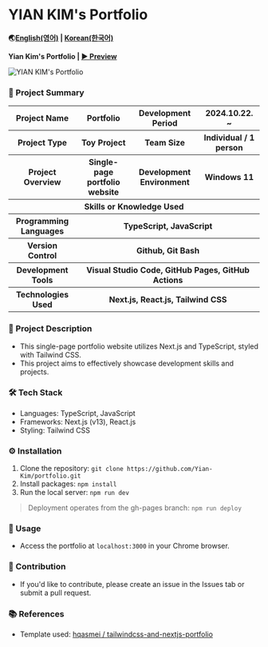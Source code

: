 # YIAN KIM's Portfolio

**🌏[English(영어)](README.md) | [Korean(한국어)](README-ko.md)**

**Yian Kim's Portfolio | [▶ Preview](https://Yian-Kim.github.io/portfolio)**

![YIAN KIM's Portfolio](asset/img/readme/portfolio-thumbnail.png 'Preview')

### 📑 Project Summary

<table>
    <tr>
        <th>Project Name</th>
        <th>Portfolio</th>
        <th>Development Period</th>
        <th>2024.10.22. ~</th>
    </tr>
    <tr>
        <th>Project Type</th>
        <th>Toy Project</th>
        <th>Team Size</th>
        <th>Individual / 1 person</th>
    </tr>
    <tr>
        <th>Project Overview</th>
        <th>Single-page portfolio website</th>
        <th>Development Environment</th>
        <th>Windows 11</th>
    </tr>
    <tr>
        <th colspan="4">Skills or Knowledge Used</th>
    </tr>  
    <tr>
        <th>Programming Languages</th>
        <th colspan="3">TypeScript, JavaScript</th>
    </tr>
    <tr>
        <th>Version Control</th>
        <th colspan="3">Github, Git Bash</th>
    </tr>
    <tr>
        <th>Development Tools</th>
        <th colspan="3">Visual Studio Code, GitHub Pages, GitHub Actions</th>
    </tr>
    <tr>
        <th>Technologies Used</th>
        <th colspan="3">Next.js, React.js, Tailwind CSS</th>
    </tr>
</table>

### 📜 Project Description

- This single-page portfolio website utilizes Next.js and TypeScript, styled with Tailwind CSS.
- This project aims to effectively showcase development skills and projects.

### 🛠️ Tech Stack

- Languages: TypeScript, JavaScript
- Frameworks: Next.js (v13), React.js
- Styling: Tailwind CSS

### ⚙️ Installation

1. Clone the repository: `git clone https://github.com/Yian-Kim/portfolio.git`
2. Install packages: `npm install`
3. Run the local server: `npm run dev`

> Deployment operates from the gh-pages branch: `npm run deploy`

### 🚀 Usage

- Access the portfolio at `localhost:3000` in your Chrome browser.

### 🤝 Contribution

- If you'd like to contribute, please create an issue in the Issues tab or submit a pull request.

### 📚 References

- Template used: [hqasmei / tailwindcss-and-nextjs-portfolio](https://github.com/hqasmei/tailwindcss-and-nextjs-portfolio)
